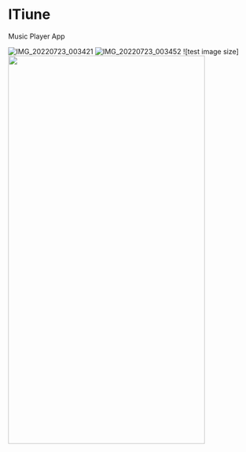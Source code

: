# ITiune
Music Player App

![IMG_20220723_003421](https://user-images.githubusercontent.com/90751735/180512458-bb895c8f-6bfe-43b1-b8b4-057394e1498e.jpg)
![IMG_20220723_003452](https://user-images.githubusercontent.com/90751735/180512476-6add7097-e9ce-49d0-bc50-78358c4b095d.jpg)
![test image size]<img src="https://user-images.githubusercontent.com/90751735/180512426-7c68fcf3-ed8b-44a4-be59-28cb6bd52d86.jpg" width="400" height="790">

